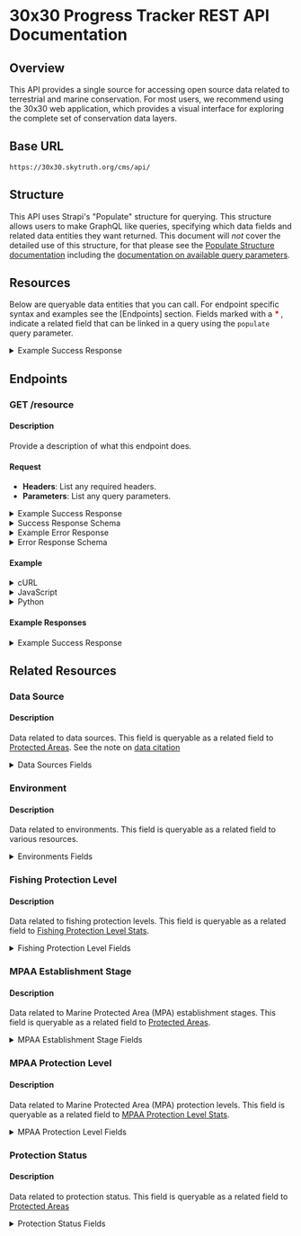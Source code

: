 # 30x30 Progress Tracker REST API Documentation

## Overview

This API provides a single source for accessing open source data related to terrestrial and marine conservation. For most users, we recommend using the 30x30 web application, which provides a visual interface for exploring the complete set of conservation data layers.

## Base URL

```
https://30x30.skytruth.org/cms/api/
```

## Structure

This API uses Strapi's "Populate" structure for querying. This structure allows users to make GraphQL like queries, specifying which data fields and related data entities they want returned. This document will *not* cover the detailed use of this structure, for that please see the [Populate Structure documentation][populate_docs] including the [documentation on available query parameters][parameter_docs].

## Resources

Below are queryable data entities that you can call. For endpoint specific syntax and examples see the [Endpoints] section. Fields marked with a <strong style="color:red"> * </strong>, indicate a related field that can be linked in a query using the `populate` query parameter.

<details>
  <summary>
  Example Success Response</summary>

  ```json
  {
    "example_key": "example_value"
  }
  ```

</details>

## Endpoints

### GET /resource

#### Description

Provide a description of what this endpoint does.

#### Request

- **Headers**: List any required headers.
- **Parameters**: List any query parameters.

<details>
  <summary>
  Example Success Response</summary>

  ```json
  {
    "example_key": "example_value"
  }
  ```

</details>

<details>
  <summary>Success Response Schema</summary>

  ```json
  {
    "type": "object",
    "properties": {
      "example_key": {
        "type": "string"
      }
    }
  }
  ```

</details>

<details>
  <summary>Example Error Response</summary>

  ```json
  {
    "error": "Invalid request",
    "message": "The request parameters are incorrect."
  }
  ```

</details>

<details>
  <summary>Error Response Schema</summary>

  ```json
  {
    "type": "object",
    "properties": {
      "error": {
        "type": "string"
      },
      "message": {
        "type": "string"
      }
    }
  }
  ```

</details>

#### Example

<details>
  <summary>cURL</summary>

  ```bash
  curl -X GET "https://api.example.com/v1/resource" -H "Authorization: Bearer <token>"
  ```

</details>

<details>
  <summary>JavaScript</summary>

  ```javascript
  fetch("https://api.example.com/v1/resource", {
    method: "GET",
    headers: {
      "Authorization": "Bearer <token>"
    }
  })
  .then(response => response.json())
  .then(data => console.log(data));
  ```

</details>

<details>
  <summary>Python</summary>

  ```python
  import requests

  url = "https://api.example.com/v1/resource"
  headers = {
    "Authorization": "Bearer <token>"
  }

  response = requests.get(url, headers=headers)
  print(response.json())
  ```

</details>

#### Example Responses

<details>
  <summary>
  Example Success Response</summary>

  ```json
  {
    "data": [
        {
            "id": 99,
            "attributes": {
                "coverage": 13.67,
                "protected_area": 4098984.35,
                "pas": 100,
                "oecms": 0,
                "global_contribution": 3.04,
                "location": {
                    "data": {
                        "id": 3,
                        "attributes": {
                            "name": "Africa",
                            "code": "AF"
                        }
                    }
                },
                "environment": {
                    "data": {
                        "id": 2,
                        "attributes": {
                            "name": "Terrestrial"
                        }
                    }
                }
            }
        },
      // ... Data Truncated ...
    ],
    "meta": {
        "pagination": {
            "page": 1,
            "pageSize": 25,
            "pageCount": 1,
            "total": 7
        },
        "updatedAt": "2024-10-18T08:53:17.039Z"
    }
  }
  ```

</details>

## Related Resources

### Data Source

#### Description

Data related to data sources. This field is queryable as a related field to [Protected Areas][protected_areas]. See the note on [data citation][citation]

<details>
  <summary>Data Sources Fields</summary>

  | Name  | Type | Description |
  |-------|------|-------------|
  | slug  | Text | Unique identifier for the data source |
  | title | Text | Title of the data source |
  | url   | Text | URL of the data source |

</details>

### Environment

#### Description

Data related to environments. This field is queryable as a related field to various resources.

<details>
  <summary>Environments Fields</summary>

  | Name | Type | Description |
  |------|------|-------------|
  | name | Text | Name of the environment |
  | slug | Text | Unique identifier for the environment |

</details>

### Fishing Protection Level

#### Description

Data related to fishing protection levels. This field is queryable as a related field to [Fishing Protection Level Stats][fishing_protection_level_stats].

<details>
  <summary>Fishing Protection Level Fields</summary>

  | Name | Type | Description |
  |------|------|-------------|
  | slug | Text | Unique identifier for the fishing protection level |
  | name | Text | Name of the fishing protection level |
  | info | Text | Additional information about the fishing protection level |

</details>

### MPAA Establishment Stage

#### Description

Data related to Marine Protected Area (MPA) establishment stages. This field is queryable as a related field to [Protected Areas][protected_areas].

<details>
  <summary>MPAA Establishment Stage Fields</summary>

  | Name | Type | Description |
  |------|------|-------------|
  | slug | Text | Unique identifier for the MPAA establishment stage |
  | name | Text | Name of the MPAA establishment stage |
  | info | Text | Additional information about the MPAA establishment stage |

</details>

### MPAA Protection Level

#### Description

Data related to Marine Protected Area (MPA) protection levels. This field is queryable as a related field to [MPAA Protection Level Stats][mpaa_protection_level_stats].

<details>
  <summary>MPAA Protection Level Fields</summary>

  | Name | Type | Description |
  |------|------|-------------|
  | slug | Text | Unique identifier for the MPAA protection level |
  | name | Text | Name of the MPAA protection level |
  | info | Text | Additional information about the MPAA protection level |

</details>

### Protection Status

#### Description

Data related to protection status. This field is queryable as a related field to [Protected Areas][protected_areas]

<details>
  <summary>Protection Status Fields</summary>

  | Name | Type | Description |
  |------|------|-------------|
  | slug | Text | Unique identifier for the protection status |
  | name | Text | Name of the protection status |
  | info | Text | Additional information about the protection status |

</details>

<!-- Internal Sections -->
[citation]: #citation
[fishing_protection_level_stats]: #fishing-protection-level-stats
[mpaa_protection_level_stats]: #mpaa-protection-level-stats
[protected_areas]: #protected-areas

<!-- External Resources -->
[parameter_docs]: https://docs.strapi.io/dev-docs/api/rest/parameters
[populate_docs]: https://docs.strapi.io/dev-docs/api/rest/guides/understanding-populate
